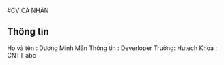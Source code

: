 #CV CÁ NHÂN
## Thông tin
Họ và tên : Dương Minh Mẫn
Thông tin : Deverloper 
Trường: Hutech
Khoa : CNTT 
abc